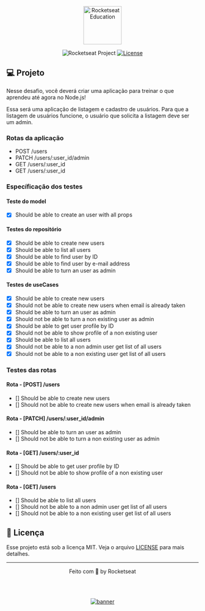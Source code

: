 <p align="center">
  <img alt="Rocketseat Education" src="https://avatars.githubusercontent.com/u/69590972?s=200&v=4" width="100px" />
</p>

<p align="center">
  <img src="https://img.shields.io/static/v1?label=Rocketseat&message=Education&color=8257e5&labelColor=202024" alt="Rocketseat Project" />
  <a href="LICENSE"><img  src="https://img.shields.io/static/v1?label=License&message=MIT&color=8257e5&labelColor=202024" alt="License"></a>
</p>


## 💻 Projeto

Nesse desafio, você deverá criar uma aplicação para treinar o que aprendeu até agora no Node.js!

Essa será uma aplicação de listagem e cadastro de usuários. Para que a listagem de usuários funcione, o usuário que solicita a listagem deve ser um admin.


### Rotas da aplicação
- POST /users
- PATCH /users/:user_id/admin
- GET /users/:user_id
- GET /users/:user_id

### Específicação dos testes

#### Teste do model
- [X] Should be able to create an user with all props

#### Testes do repositório
- [X] Should be able to create new users
- [X] Should be able to list all users
- [X] Should be able to find user by ID
- [X] Should be able to find user by e-mail address
- [X] Should be able to turn an user as admin

#### Testes de useCases
- [X] Should be able to create new users
- [X] Should not be able to create new users when email is already taken
- [X] Should be able to turn an user as admin
- [X] Should not be able to turn a non existing user as admin
- [X] Should be able to get user profile by ID
- [X] Should not be able to show profile of a non existing user
- [X] Should be able to list all users
- [X] Should not be able to a non admin user get list of all users
- [X] Should not be able to a non existing user get list of all users

### Testes das rotas

#### Rota - [POST] /users
- [] Should be able to create new users
- [] Should not be able to create new users when email is already taken

#### Rota - [PATCH] /users/:user_id/admin
- [] Should be able to turn an user as admin
- [] Should not be able to turn a non existing user as admin

#### Rota - [GET] /users/:user_id
- [] Should be able to get user profile by ID
- [] Should not be able to show profile of a non existing user

#### Rota - [GET] /users
- [] Should be able to list all users
- [] Should not be able to a non admin user get list of all users
- [] Should not be able to a non existing user get list of all users

## 📝 Licença

Esse projeto está sob a licença MIT. Veja o arquivo [LICENSE](LICENSE) para mais detalhes.

---

<p align="center">
  Feito com 💜 by Rocketseat
</p>


<!--START_SECTION:footer-->

<br />
<br />

<p align="center">
  <a href="https://discord.gg/rocketseat" target="_blank">
    <img align="center" src="https://storage.googleapis.com/golden-wind/comunidade/rodape.svg" alt="banner"/>
  </a>
</p>

<!--END_SECTION:footer-->

